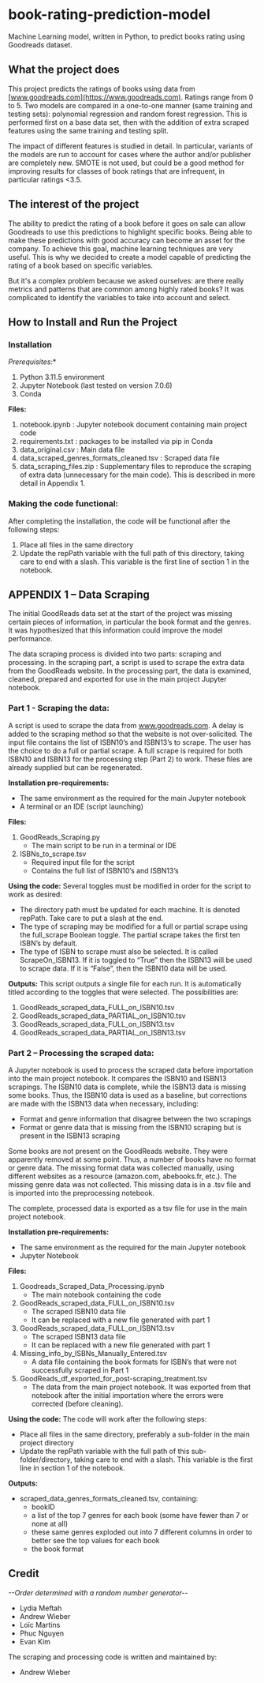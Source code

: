 # book-rating-prediction-model
Machine Learning model, written in Python, to predict books rating using Goodreads dataset.

## What the project does

This project predicts the ratings of books using data from [www.goodreads.com](https://www.goodreads.com). Ratings range from 0 to 5. Two models are compared in a one-to-one manner (same training and testing sets): polynomial regression and random forest regression. This is performed first on a base data set, then with the addition of extra scraped features using the same training and testing split.

The impact of different features is studied in detail. In particular, variants of the models are run to account for cases where the author and/or publisher are completely new. SMOTE is not used, but could be a good method for improving results for classes of book ratings that are infrequent, in particular ratings <3.5.

## The interest of the project

The ability to predict the rating of a book before it goes on sale can allow Goodreads to use this predictions to highlight specific books. Being able to make these predictions with good accuracy can become an asset for the company. To achieve this goal, machine learning techniques are very useful. This is why we decided to create a model capable of predicting the rating of a book based on specific variables.

But it's a complex problem because we asked ourselves: are there really metrics and patterns that are common among highly rated books? It was complicated to identify the variables to take into account and select.

## How to Install and Run the Project

### Installation

*Prerequisites:**
1.	Python 3.11.5 environment
2.	Jupyter Notebook (last tested on version 7.0.6)
3.	Conda
   
**Files:**
1.	notebook.ipynb : Jupyter notebook document containing main project code
2.	requirements.txt : packages to be installed via pip in Conda
3.	data_original.csv : Main data file
4.	data_scraped_genres_formats_cleaned.tsv : Scraped data file
5.	data_scraping_files.zip : Supplementary files to reproduce the scraping of extra data (unnecessary for the main code). This is described in more detail in Appendix 1.

### Making the code functional:
After completing the installation, the code will be functional after the following steps:
1.	Place all files in the same directory
2.	Update the repPath variable with the full path of this directory,  taking care to end with a slash. This variable is the first line of section 1 in the notebook.

## APPENDIX 1 – Data Scraping
The initial GoodReads data set at the start of the project was missing certain pieces of information, in particular the book format and the genres. It was hypothesized that this information could improve the model performance.

The data scraping process is divided into two parts: scraping and processing. In the scraping part, a script is used to scrape the extra data from the GoodReads website. In the processing part, the data is examined, cleaned, prepared and exported for use in the main project Jupyter notebook.

### Part 1 - Scraping the data:

A script is used to scrape the data from www.goodreads.com. A delay is added to the scraping method so that the website is not over-solicited. The input file contains the list of ISBN10’s and ISBN13’s to scrape. The user has the choice to do a full or partial scrape. A full scrape is required for both ISBN10 and ISBN13 for the processing step (Part 2) to work. These files are already supplied but can be regenerated.

**Installation pre-requirements:**
- The same environment as the required for the main Jupyter notebook<br>
- A terminal or an IDE (script launching)

**Files:**
1.	GoodReads_Scraping.py<br>
    - The main script to be run in a terminal or IDE
2.	ISBNs_to_scrape.tsv<br>
    - Required input file for the script<br>
    - Contains the full list of ISBN10’s and ISBN13’s

**Using the code:**
Several toggles must be modified in order for the script to work as desired:<br>
- The directory path must be updated for each machine. It is denoted repPath. Take care to put a slash at the end.<br>
- The type of scraping may be modified for a full or partial scrape using the full_scrape Boolean toggle. The partial scrape takes the first ten ISBN’s by default.<br>
- The type of ISBN to scrape must also be selected. It is called ScrapeOn_ISBN13. If it is toggled to “True” then the ISBN13 will be used to scrape data. If it is “False”, then the ISBN10 data will be used.

**Outputs:**
This script outputs a single file for each run. It is automatically titled according to the toggles that were selected. The possibilities are:
1.	GoodReads_scraped_data_FULL_on_ISBN10.tsv
2.	GoodReads_scraped_data_PARTIAL_on_ISBN10.tsv
3.	GoodReads_scraped_data_FULL_on_ISBN13.tsv
4.	GoodReads_scraped_data_PARTIAL_on_ISBN13.tsv


### Part 2 – Processing the scraped data:

A Jupyter notebook is used to process the scraped data before importation into the main project notebook. It compares the ISBN10 and ISBN13 scrapings. The ISBN10 data is complete, while the ISBN13 data is missing some books. Thus, the ISBN10 data is used as a baseline, but corrections are made with the ISBN13 data when necessary, including:
- Format and genre information that disagree between the two scrapings
- Format or genre data that is missing from the ISBN10 scraping but is present in the ISBN13 scraping

Some books are not present on the GoodReads website. They were apparently removed at some point. Thus, a number of books have no format or genre data. The missing format data was collected manually, using different websites as a resource (amazon.com, abebooks.fr, etc.). The missing genre data was not collected. This missing data is in a .tsv file and is imported into the preprocessing notebook.

The complete, processed data is exported as a tsv file for use in the main project notebook.

**Installation pre-requirements:**
- The same environment as the required for the main Jupyter notebook
- Jupyter Notebook

**Files:**
1.	Goodreads_Scraped_Data_Processing.ipynb
    * The main notebook containing the code
2.	GoodReads_scraped_data_FULL_on_ISBN10.tsv
    * The scraped ISBN10 data file
    * It can be replaced with a new file generated with part 1
3.	GoodReads_scraped_data_FULL_on_ISBN13.tsv
    * The scraped ISBN13 data file
    * It can be replaced with a new file generated with part 1
4.	Missing_info_by_ISBNs_Manually_Entered.tsv
    * A data file containing the book formats for ISBN’s that were not successfully scraped in Part 1
5.	GoodReads_df_exported_for_post-scraping_treatment.tsv
    * The data from the main project notebook. It was exported from that notebook after the initial importation where the errors were corrected (before cleaning).

**Using the code:**
The code will work after the following steps:
- Place all files in the same directory, preferably a sub-folder in the main project directory
- Update the repPath variable with the full path of this sub-folder/directory, taking care to end with a slash. This variable is the first line in section 1 of the notebook.

**Outputs:**
- scraped_data_genres_formats_cleaned.tsv, containing:
    - bookID
    - a list of the top 7 genres for each book (some have fewer than 7 or none at all)
    - these same genres exploded out into 7 different columns in order to better see the top values for each book
    - the book format

## Credit

*--Order determined with a random number generator--*
-	Lydia Meftah
-	Andrew Wieber
-	Loïc Martins
-	Phuc Nguyen
-	Evan Kim

The scraping and processing code is written and maintained by:
-	Andrew Wieber
